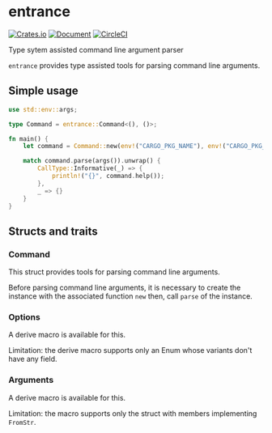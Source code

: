 entrance
========

[![Crates.io](https://img.shields.io/crates/v/entrance.svg)](https://crates.io/crates/entrance)
[![Document](https://docs.rs/entrance/badge.svg)](https://docs.rs/entrance)
[![CircleCI](https://circleci.com/gh/0ncorhynchus/entrance.svg?style=shield)](https://circleci.com/gh/0ncorhynchus/entrance)

Type sytem assisted command line argument parser

`entrance` provides type assisted tools for parsing command line arguments.

Simple usage
------------

```rust
use std::env::args;

type Command = entrance::Command<(), ()>;

fn main() {
    let command = Command::new(env!("CARGO_PKG_NAME"), env!("CARGO_PKG_VERSION"));

    match command.parse(args()).unwrap() {
        CallType::Informative(_) => {
            println!("{}", command.help());
        },
        _ => {}
    }
}
```

Structs and traits
------------------

### Command

This struct provides tools for parsing command line arguments.

Before parsing command line arguments, it is necessary to create the instance
with the associated function `new` then, call `parse` of the instance.

### Options

A derive macro is available for this.

Limitation: the derive macro supports only an Enum whose variants don't have any field.

### Arguments

A derive macro is available for this.

Limitation: the macro supports only the struct with members implementing `FromStr`.
